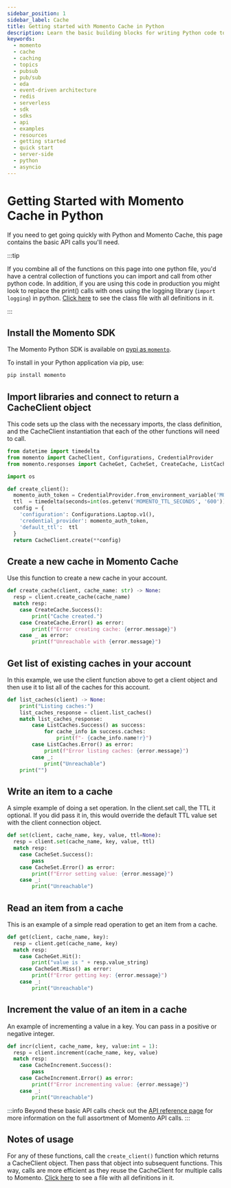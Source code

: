 ```yaml
---
sidebar_position: 1
sidebar_label: Cache
title: Getting started with Momento Cache in Python
description: Learn the basic building blocks for writing Python code to interact with Momento Cache.
keywords:
  - momento
  - cache
  - caching
  - topics
  - pubsub
  - pub/sub
  - eda
  - event-driven architecture
  - redis
  - serverless
  - sdk
  - sdks
  - api
  - examples
  - resources
  - getting started
  - quick start
  - server-side
  - python
  - asyncio
---
```


# Getting Started with Momento Cache in Python

If you need to get going quickly with Python and Momento Cache, this page contains the basic API calls you'll need.

:::tip

If you combine all of the functions on this page into one python file, you'd have a central collection of functions you can import and call from other python code. In addition, if you are using this code in production you might look to replace the print() calls with ones using the logging library (`import logging`) in python. [Click here](@site/static/code/cheat-sheets/MomentoBasics.py) to see the class file with all definitions in it.

:::

## Install the Momento SDK

The Momento Python SDK is available on [pypi as `momento`](https://pypi.org/project/momento/).

To install in your Python application via pip, use:

```bash
pip install momento
```


## Import libraries and connect to return a CacheClient object

This code sets up the class with the necessary imports, the class definition, and the CacheClient instantiation that each of the other functions will need to call.

```python
from datetime import timedelta
from momento import CacheClient, Configurations, CredentialProvider
from momento.responses import CacheGet, CacheSet, CreateCache, ListCaches, CacheIncrement

import os

def create_client():
  momento_auth_token = CredentialProvider.from_environment_variable('MOMENTO_AUTH_TOKEN')
  ttl  = timedelta(seconds=int(os.getenv('MOMENTO_TTL_SECONDS', '600')))
  config = {
    'configuration': Configurations.Laptop.v1(),
    'credential_provider': momento_auth_token,
    'default_ttl':  ttl
  }
  return CacheClient.create(**config)
```

## Create a new cache in Momento Cache
Use this function to create a new cache in your account.
```python
def create_cache(client, cache_name: str) -> None:
  resp = client.create_cache(cache_name)
  match resp:
    case CreateCache.Success():
        print("Cache created.")
    case CreateCache.Error() as error:
        print(f"Error creating cache: {error.message}")
    case _ as error:
        print(f"Unreachable with {error.message}")
```

## Get list of existing caches in your account
In this example, we use the client function above to get a client object and then use it to list all of the caches for this account.
```python
def list_caches(client) -> None:
    print("Listing caches:")
    list_caches_response = client.list_caches()
    match list_caches_response:
        case ListCaches.Success() as success:
            for cache_info in success.caches:
                print(f"- {cache_info.name!r}")
        case ListCaches.Error() as error:
            print(f"Error listing caches: {error.message}")
        case _:
            print("Unreachable")
    print("")
```
## Write an item to a cache
A simple example of doing a set operation. In the client.set call, the TTL it optional. If you did pass it in, this would override the default TTL value set with the client connection object.
```python
def set(client, cache_name, key, value, ttl=None):
  resp = client.set(cache_name, key, value, ttl)
  match resp:
    case CacheSet.Success():
        pass
    case CacheSet.Error() as error:
        print(f"Error setting value: {error.message}")
    case _:
        print("Unreachable")
```

## Read an item from a cache
This is an example of a simple read operation to get an item from a cache.
```python
def get(client, cache_name, key):
  resp = client.get(cache_name, key)
  match resp:
    case CacheGet.Hit():
        print("value is " + resp.value_string)
    case CacheGet.Miss() as error:
        print(f"Error getting key: {error.message}")
    case _:
        print("Unreachable")
```

## Increment the value of an item in a cache
An example of incrementing a value in a key. You can pass in a positive or negative integer.
```python
def incr(client, cache_name, key, value:int = 1):
  resp = client.increment(cache_name, key, value)
  match resp:
    case CacheIncrement.Success():
        pass
    case CacheIncrement.Error() as error:
        print(f"Error incrementing value: {error.message}")
    case _:
        print("Unreachable")
```

:::info
Beyond these basic API calls check out the [API reference page](/cache/develop/api-reference/index.mdx) for more information on the full assortment of Momento API calls.
:::

## Notes of usage
For any of these functions, call the `create_client()` function which returns a CacheClient object. Then pass that object into subsequent functions. This way, calls are more efficient as they reuse the CacheClient for multiple calls to Momento. [Click here](@site/static/code/cheat-sheets/MomentoBasics.py) to see a file with all definitions in it.
